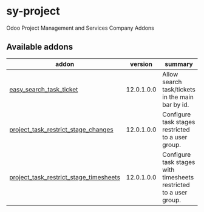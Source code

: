 # sy-project
Odoo Project Management and Services Company Addons

[//]: # (addons)

Available addons
----------------
addon | version | summary
--- | --- | ---
[easy_search_task_ticket](easy_search_task_ticket/) | 12.0.1.0.0 | Allow search task/tickets in the main bar by id.
[project_task_restrict_stage_changes](project_task_restrict_stage_changes/) | 12.0.1.0.0 | Configure task stages restricted to a user group.
[project_task_restrict_stage_timesheets](project_task_restrict_stage_timesheets/) | 12.0.1.0.0 | Configure task stages with timesheets restricted to a user group.


[//]: # (end addons)
